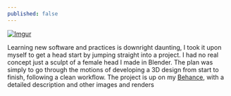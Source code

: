 ```yaml
---
published: false
---
```


[![Imgur](https://i.imgur.com/oLytZn0.jpg)](https://www.behance.net/gallery/63879267/Project-300318-Get-To-Know)

Learning new software and practices is downright daunting, I took it upon myself to get a head start by jumping straight into a project. I had no real concept just a sculpt of a female head I made in Blender. The plan was simply to go through the motions of developing a 3D design from start to finish, following a clean workflow. The project is up on my [Behance](https://www.behance.net/gallery/63879267/Project-300318-Get-To-Know), with a detailed description and other images and renders